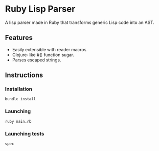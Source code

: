 # Ruby Lisp Parser 

A lisp parser made in Ruby that transforms generic Lisp code into an AST.

## Features

- Easily extensible with reader macros.
- Clojure-like #() function sugar.
- Parses escaped strings.

## Instructions 

### Installation
```
bundle install
```

### Launching

```
ruby main.rb
```

### Launching tests 

```
spec
```

